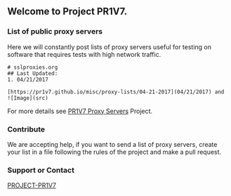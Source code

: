 ## Welcome to Project PR1V7.

### List of public proxy servers

Here we will constantly post lists of proxy servers useful for testing on software that requires tests with high network traffic.

```
# sslproxies.org
## Last Updated:
1. 04/21/2017

[https://pr1v7.github.io/misc/proxy-lists/04-21-2017](04/21/2017) and ![Image](src)
```

For more details see [PR1V7 Proxy Servers](https://github.com/pr1v7/proxy-servers) Project.

### Contribute

We are accepting help, if you want to send a list of proxy servers, create your list in a file following the rules of the project and make a pull request.

### Support or Contact

[PROJECT-PR1V7](https://github.com/pr1v7/)

